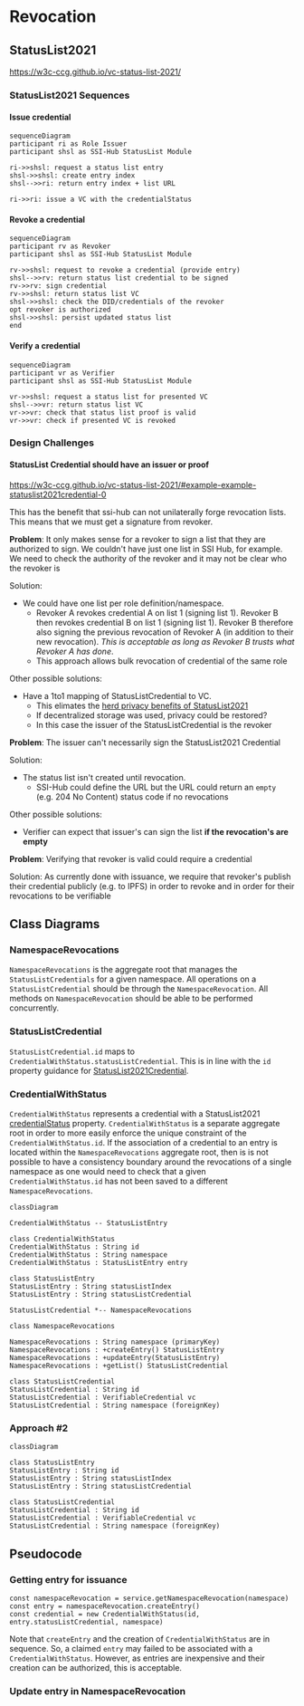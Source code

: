 # Revocation

## StatusList2021

https://w3c-ccg.github.io/vc-status-list-2021/ 

### StatusList2021 Sequences

#### Issue credential
```mermaid
sequenceDiagram
participant ri as Role Issuer
participant shsl as SSI-Hub StatusList Module

ri->>shsl: request a status list entry
shsl->>shsl: create entry index
shsl-->>ri: return entry index + list URL

ri->>ri: issue a VC with the credentialStatus
```

#### Revoke a credential
```mermaid
sequenceDiagram
participant rv as Revoker
participant shsl as SSI-Hub StatusList Module

rv->>shsl: request to revoke a credential (provide entry)
shsl-->>rv: return status list credential to be signed 
rv->>rv: sign credential
rv->>shsl: return status list VC
shsl->>shsl: check the DID/credentials of the revoker
opt revoker is authorized 
shsl->>shsl: persist updated status list
end
```

#### Verify a credential
```mermaid
sequenceDiagram
participant vr as Verifier
participant shsl as SSI-Hub StatusList Module

vr->>shsl: request a status list for presented VC
shsl-->>vr: return status list VC
vr->>vr: check that status list proof is valid
vr->>vr: check if presented VC is revoked
```

### Design Challenges

#### StatusList Credential should have an issuer or proof
https://w3c-ccg.github.io/vc-status-list-2021/#example-example-statuslist2021credential-0

This has the benefit that ssi-hub can not unilaterally forge revocation lists.
This means that we must get a signature from revoker.

**Problem**:
It only makes sense for a revoker to sign a list that they are authorized to sign.
We couldn't have just one list in SSI Hub, for example.
We need to check the authority of the revoker and it may not be clear who the revoker is

Solution:
- We could have one list per role definition/namespace.
  - Revoker A revokes credential A on list 1 (signing list 1).
  Revoker B then revokes credential B on list 1 (signing list 1).
  Revoker B therefore also signing the previous revocation of Revoker A (in addition to their new revocation).
  *This is acceptable as long as Revoker B trusts what Revoker A has done*.
  - This approach allows bulk revocation of credential of the same role

Other possible solutions:
- Have a 1to1 mapping of StatusListCredential to VC.
  - This elimates the [herd privacy benefits of StatusList2021](https://w3c-ccg.github.io/vc-status-list-2021/#introduction)
  - If decentralized storage was used, privacy could be restored?
  - In this case the issuer of the StatusListCredential is the revoker

**Problem**:
The issuer can't necessarily sign the StatusList2021 Credential

Solution:
- The status list isn't created until revocation. 
  - SSI-Hub could define the URL but the URL could return an `empty` (e.g. 204 No Content) status code if no revocations

Other possible solutions:
- Verifier can expect that issuer's can sign the list **if the revocation's are empty**

**Problem**: Verifying that revoker is valid could require a credential

Solution: As currently done with issuance, we require that revoker's publish their credential publicly (e.g. to IPFS) in order to revoke and in order for their revocations to be verifiable

## Class Diagrams


### NamespaceRevocations
`NamespaceRevocations` is the aggregate root that manages the `StatusListCredentials` for a given namespace.
All operations on a `StatusListCredential` should be through the `NamespaceRevocation`.
All methods on `NamespaceRevocation` should be able to be performed concurrently.

### StatusListCredential

`StatusListCredential.id` maps to `CredentialWithStatus.statusListCredential`.
This is in line with the `id` property guidance for [StatusList2021Credential](https://w3c-ccg.github.io/vc-status-list-2021/#statuslist2021credential).

### CredentialWithStatus

`CredentialWithStatus` represents a credential with a StatusList2021
[credentialStatus](https://www.w3.org/TR/vc-data-model/#status) property.
`CredentialWithStatus` is a separate aggregate root in order to more easily enforce the unique constraint of the `CredentialWithStatus.id`.
If the association of a credential to an entry is located within
the `NamespaceRevocations` aggregate root, then is is not possible to have a consistency boundary around the revocations of a single namespace as one would need to check that a given `CredentialWithStatus.id` has not been saved to a different `NamespaceRevocations`.


```mermaid
classDiagram

CredentialWithStatus -- StatusListEntry

class CredentialWithStatus
CredentialWithStatus : String id
CredentialWithStatus : String namespace
CredentialWithStatus : StatusListEntry entry

class StatusListEntry
StatusListEntry : String statusListIndex
StatusListEntry : String statusListCredential

StatusListCredential *-- NamespaceRevocations

class NamespaceRevocations

NamespaceRevocations : String namespace (primaryKey)
NamespaceRevocations : +createEntry() StatusListEntry
NamespaceRevocations : +updateEntry(StatusListEntry)
NamespaceRevocations : +getList() StatusListCredential

class StatusListCredential
StatusListCredential : String id
StatusListCredential : VerifiableCredential vc
StatusListCredential : String namespace (foreignKey)
```

### Approach #2

```mermaid
classDiagram

class StatusListEntry
StatusListEntry : String id
StatusListEntry : String statusListIndex
StatusListEntry : String statusListCredential

class StatusListCredential
StatusListCredential : String id
StatusListCredential : VerifiableCredential vc
StatusListCredential : String namespace (foreignKey)
```

## Pseudocode

### Getting entry for issuance

```
const namespaceRevocation = service.getNamespaceRevocation(namespace)
const entry = namespaceRevocation.createEntry()
const credential = new CredentialWithStatus(id, entry.statusListCredential, namespace) 
```

Note that `createEntry` and the creation of `CredentialWithStatus` are in sequence.
So, a claimed `entry` may failed to be associated with a `CredentialWithStatus`.
However, as entries are inexpensive and their creation can be authorized, this is acceptable.

### Update entry in NamespaceRevocation